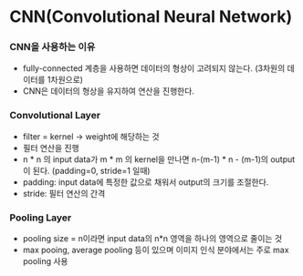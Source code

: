 # CNN(Convolutional Neural Network)
### CNN을 사용하는 이유
* fully-connected 계층을 사용하면 데이터의 형상이 고려되지 않는다. (3차원의 데이터를 1차원으로)
* CNN은 데이터의 형상을 유지하여 연산을 진행한다.
### Convolutional Layer
* filter = kernel -> weight에 해당하는 것
* 필터 연산을 진행
* n * n 의 input data가 m * m 의 kernel을 만나면 n-(m-1) * n - (m-1)의 output이 된다. (padding=0, stride=1 일때)
* padding: input data에 특정한 값으로 채워서 output의 크기를 조절한다.
* stride: 필터 연산의 간격
### Pooling Layer
* pooling size = n이라면 input data의 n*n 영역을 하나의 영역으로 줄이는 것
* max pooing, average pooling 등이 있으며 이미지 인식 분야에서는 주로 max pooling 사용
